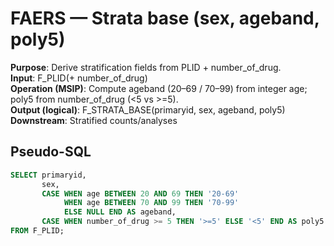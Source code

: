 # FAERS — Strata base (sex, ageband, poly5)

**Purpose**: Derive stratification fields from PLID + number_of_drug.  
**Input**: F_PLID(+ number_of_drug)  
**Operation (MSIP)**: Compute ageband (20–69 / 70–99) from integer age; poly5 from number_of_drug (<5 vs >=5).  
**Output (logical)**: F_STRATA_BASE(primaryid, sex, ageband, poly5)  
**Downstream**: Stratified counts/analyses

## Pseudo-SQL
```sql
SELECT primaryid,
       sex,
       CASE WHEN age BETWEEN 20 AND 69 THEN '20-69'
            WHEN age BETWEEN 70 AND 99 THEN '70-99'
            ELSE NULL END AS ageband,
       CASE WHEN number_of_drug >= 5 THEN '>=5' ELSE '<5' END AS poly5
FROM F_PLID;

```
